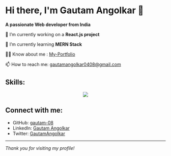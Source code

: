 # Hi there, I'm Gautam Angolkar 👋

**A passionate Web developer from India**

🔭 I’m currently working on a **React.js project**

🌱 I’m currently learning **MERN Stack**

👨‍💻 Know about me : [My-Portfolio](https://gautam-angolkar.netlify.app/)

📫 How to reach me: gautamangolkar0408@gmail.com

## Skills:
<p align="center">
  <a href="https://skillicons.dev">
    <img src="https://skillicons.dev/icons?i=c,python,html,css,js,bootstrap,react,git,github" />
  </a>
</p>

## Connect with me:
- GitHub: [gautam-08](https://github.com/gautam-08)
- LinkedIn: [Gautam Angolkar](https://www.linkedin.com/in/abhi91130)
- Twitter: [GautamAngolkar](https://x.com/i/flow/login?redirect_after_login=%2FGautamAngolkar)

---

*Thank you for visiting my profile!*

<!---
gautam-08/gautam-08 is a ✨ special ✨ repository because its `README.md` (this file) appears on your GitHub profile.
You can click the Preview link to take a look at your changes.
--->
